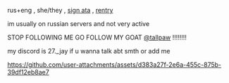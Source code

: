 rus+eng , she/they , [sign ata](https://27jay.atabook.org) , [rentry](https://rentry.co/chemIab)

im usually on russian servers and not very active 

STOP FOLLOWING ME GO FOLLOW MY GOAT [@tallpaw](https://github.com/tallpaw) !!!!!!!!

my discord is 27._jay if u wanna talk abt smth or add me



https://github.com/user-attachments/assets/d383a27f-2e6a-455c-875b-39df12eb8ae7




